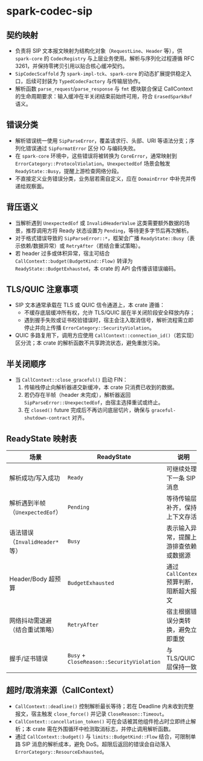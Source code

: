 # spark-codec-sip

## 契约映射
- 负责将 SIP 文本报文映射为结构化对象（`RequestLine`、`Header` 等），供 `spark-core` 的 `CodecRegistry` 与上层业务使用。解析与序列化过程遵循 RFC 3261，并保持零拷贝引用以贴合核心缓冲契约。
- `SipCodecScaffold` 为 `spark-impl-tck`、`spark-core` 的动态扩展提供稳定入口，后续可封装为 `TypedCodecFactory` 与传输层协作。
- 解析函数 `parse_request`/`parse_response` 与 `fmt` 模块联合保证 CallContext 的生命周期要求：输入缓冲在半关闭结束前始终可用，符合 `ErasedSparkBuf` 语义。

## 错误分类
- 解析错误统一使用 `SipParseError`，覆盖请求行、头部、URI 等语法分支；序列化错误通过 `SipFormatError` 区分 IO 与编码失败。
- 在 `spark-core` 环境中，这些错误将被转换为 `CoreError`，通常映射到 `ErrorCategory::ProtocolViolation`。`UnexpectedEof` 场景会触发 `ReadyState::Busy`，提醒上游检查网络分段。
- 不直接定义业务错误分类，业务层若需自定义，应在 `DomainError` 中补充并传递给观察面。

## 背压语义
- 当解析遇到 `UnexpectedEof` 或 `InvalidHeaderValue` 这类需要额外数据的场景，推荐调用方将 Ready 状态设置为 `Pending`，等待更多字节后再次解析。
- 对于格式错误导致的 `SipParseError::*`，框架会广播 `ReadyState::Busy`（表示依赖/数据异常）或 `RetryAfter`（若结合重试策略）。
- 若 header 过多或体积异常，宿主可结合 `CallContext::budget(BudgetKind::Flow)` 转译为 `ReadyState::BudgetExhausted`，本 crate 的 API 会传播该错误编码。

## TLS/QUIC 注意事项
- SIP 文本通常承载在 TLS 或 QUIC 信令通道上，本 crate 遵循：
  - 不缓存底层缓冲所有权，允许 TLS/QUIC 层在半关闭阶段安全释放内存；
  - 遇到握手失败或证书校验错误时，宿主会注入取消信号，解析流程需立即停止并向上传播 `ErrorCategory::SecurityViolation`。
- QUIC 多路复用下，调用方应使用 `CallContext::connection_id()`（若实现）区分流；本 crate 的解析函数不共享跨流状态，避免重放污染。

## 半关闭顺序
- 当 `CallContext::close_graceful()` 启动 FIN：
  1. 传输栈停止向解析器递交新缓冲，本 crate 只消费已收到的数据。
  2. 若仍存在半帧（header 未完成），解析器返回 `SipParseError::UnexpectedEof`，由宿主选择重试或终止。
  3. 在 `closed()` future 完成后不再访问底层切片，确保与 `graceful-shutdown-contract` 对齐。

## ReadyState 映射表
| 场景 | ReadyState | 说明 |
| --- | --- | --- |
| 解析成功/写入成功 | `Ready` | 可继续处理下一条 SIP 消息 |
| 解析遇到半帧（`UnexpectedEof`） | `Pending` | 等待传输层补齐，保持上下文存活 |
| 语法错误（`InvalidHeader*` 等） | `Busy` | 表示输入异常，提醒上游排查依赖或数据源 |
| Header/Body 超预算 | `BudgetExhausted` | 通过 `CallContext` 预算判断，阻断超大报文 |
| 网络抖动需退避（结合重试策略） | `RetryAfter` | 宿主根据错误分类转换，避免立即重放 |
| 握手/证书错误 | `Busy` + `CloseReason::SecurityViolation` | 与 TLS/QUIC 层保持一致 |

## 超时/取消来源（CallContext）
- `CallContext::deadline()` 控制解析最长等待；若在 Deadline 内未收到完整报文，宿主触发 `close_force()` 并记录 `CloseReason::Timeout`。
- `CallContext::cancellation_token()` 可在会话被其他组件抢占时立即终止解析；本 crate 需在外围循环中检测取消标志，并停止调用解析函数。
- 通过 `CallContext::budget()` 与 `limits::BudgetKind::Flow` 结合，可限制单路 SIP 消息的解析成本，避免 DoS。超限后返回的错误会自动落入 `ErrorCategory::ResourceExhausted`。
